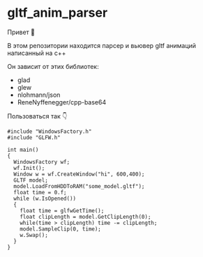 # gltf_anim_parser

Привет 👋

В этом репозитории находится парсер и вьювер gltf анимаций написанный на c++

Он зависит от этих библиотек:
- glad
- glew
- nlohmann/json
- ReneNyffenegger/cpp-base64

Пользоваться так 👇

```
#include "WindowsFactory.h"
#include "GLFW.h"

int main()
{
  WindowsFactory wf;
  wf.Init();
  Window w = wf.CreateWindow("hi", 600,400);
  GLTF model;
  model.LoadFromHDDToRAM("some_model.gltf");
  float time = 0.f;
  while (w.IsOpened())
  {
    float time = glfwGetTime();
    float clipLength = model.GetClipLength(0);
    while(time > clipLength) time -= clipLength;
    model.SampleClip(0, time);
    w.Swap();
  }
}
```
